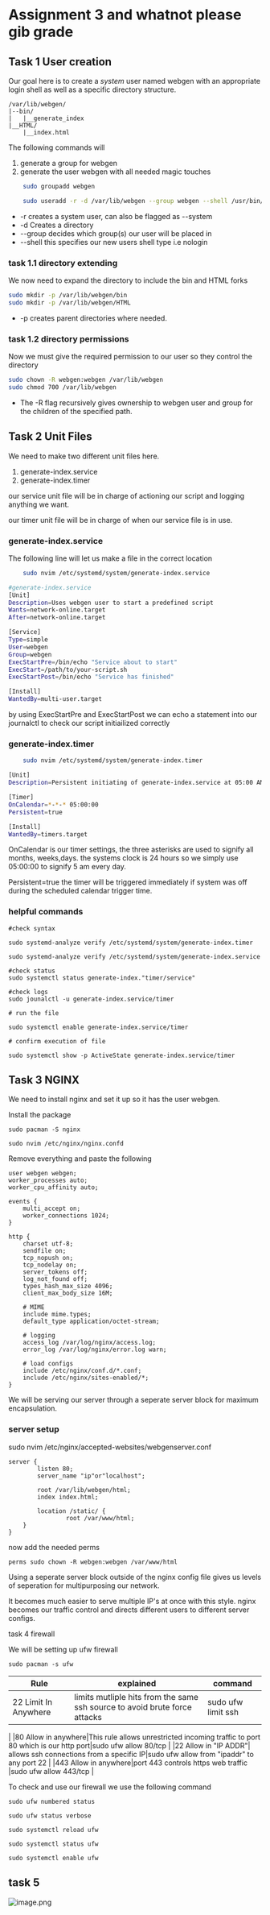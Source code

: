 # Assignment 3 and whatnot please gib grade

## Task 1 User creation

Our goal here is to create a *system* user named webgen with an appropriate login shell as well as a specific directory structure.

    /var/lib/webgen/
    |--bin/
    |   |__generate_index
    |__HTML/
        |__index.html

The following commands will 
1. generate a group for webgen
2. generate the user webgen with all needed magic touches


```bash
    sudo groupadd webgen 

    sudo useradd -r -d /var/lib/webgen --group webgen --shell /usr/bin/nologin webgen 
```
- -r creates a system user, can also be flagged as --system
- -d Creates a directory 
- --group decides which group(s) our user will be placed in
- --shell this specifies our new users shell type i.e nologin

### task 1.1 directory extending

We now need to expand the directory to include the bin and HTML forks

```bash
sudo mkdir -p /var/lib/webgen/bin
sudo mkdir -p /var/lib/webgen/HTML
```

- -p creates parent directories where needed.

### task 1.2 directory permissions

Now we must give the required permission to our user so they control the directory

```bash
sudo chown -R webgen:webgen /var/lib/webgen
sudo chmod 700 /var/lib/webgen
```
- The -R flag recursively gives ownership to webgen user and group for the children of the specified path.

## Task 2 Unit Files

We need to make two different unit files here.

1.  generate-index.service
2. generate-index.timer

our service unit file will be in charge of actioning our script and logging anything we want.

our timer unit file will be in charge of when our service file is in use.

### generate-index.service
The following line will let us make a file in the correct location 

```bash
    sudo nvim /etc/systemd/system/generate-index.service
```

```bash
#generate-index.service
[Unit]
Description=Uses webgen user to start a predefined script
Wants=network-online.target
After=network-online.target

[Service]
Type=simple
User=webgen
Group=webgen
ExecStartPre=/bin/echo "Service about to start"
ExecStart=/path/to/your-script.sh
ExecStartPost=/bin/echo "Service has finished"

[Install]
WantedBy=multi-user.target
```
by using ExecStartPre and ExecStartPost we can echo a statement into our journalctl to check our script initiailized correctly

### generate-index.timer

```bash
    sudo nvim /etc/systemd/system/generate-index.timer
```

```bash
[Unit]
Description=Persistent initiating of generate-index.service at 05:00 AM

[Timer]
OnCalendar=*-*-* 05:00:00
Persistent=true

[Install]
WantedBy=timers.target

```

OnCalendar is our timer settings, the three asterisks are used to signify all  months, weeks,days. the systems clock is 24 hours so we simply use 05:00:00 to signify 5 am every day.

Persistent=true the timer will be triggered immediately if system was off during the scheduled calendar trigger time.

### helpful commands

    #check syntax

    sudo systemd-analyze verify /etc/systemd/system/generate-index.timer

    sudo systemd-analyze verify /etc/systemd/system/generate-index.service

    #check status
    sudo systemctl status generate-index."timer/service"

    #check logs
    sudo jounalctl -u generate-index.service/timer

    # run the file

    sudo systemctl enable generate-index.service/timer

    # confirm execution of file

    sudo systemctl show -p ActiveState generate-index.service/timer

## Task 3 NGINX

We need to install nginx and set it up so it has the user webgen.

Install the package

    sudo pacman -S nginx

    sudo nvim /etc/nginx/nginx.confd

Remove everything and paste the following 
```
user webgen webgen;
worker_processes auto;
worker_cpu_affinity auto;

events {
    multi_accept on;
    worker_connections 1024;
}

http {
    charset utf-8;
    sendfile on;
    tcp_nopush on;
    tcp_nodelay on;
    server_tokens off;
    log_not_found off;
    types_hash_max_size 4096;
    client_max_body_size 16M;

    # MIME
    include mime.types;
    default_type application/octet-stream;

    # logging
    access_log /var/log/nginx/access.log;
    error_log /var/log/nginx/error.log warn;

    # load configs
    include /etc/nginx/conf.d/*.conf;
    include /etc/nginx/sites-enabled/*;
}
```

We will be serving our server through a seperate server block for maximum encapsulation.

### server setup

sudo nvim /etc/nginx/accepted-websites/webgenserver.conf

```
server {
        listen 80;
        server_name "ip"or"localhost";

        root /var/lib/webgen/html;
        index index.html;

        location /static/ {
                root /var/www/html;
    }
}
```

now add the needed perms

    perms sudo chown -R webgen:webgen /var/www/html 

Using a seperate server block outside of the nginx config file gives us levels of seperation for multipurposing our network.

It becomes much easier to serve multiple IP's at once with this style. nginx becomes our traffic control and directs different users to different server configs.

task 4 firewall

We will be setting up ufw firewall

    sudo pacman -s ufw  

|Rule|explained|command|
|--|--|--|
|22 Limit In Anywhere| limits mutliple hits from the same ssh source to avoid brute force attacks|sudo ufw limit ssh
|
|80 Allow in anywhere|This rule allows unrestricted incoming traffic to port 80 which is our http port|sudo ufw allow 80/tcp
|
|22 Allow in "IP ADDR"| allows ssh connections from a specific IP|sudo ufw allow from "ipaddr" to any port 22
|
|443 Allow in anywhere|port 443 controls https web traffic |sudo ufw allow 443/tcp
|

To check and use our firewall we use the following command

    sudo ufw numbered status

    sudo ufw status verbose

    sudo systemctl reload ufw

    sudo systemctl status ufw

    sudo systemctl enable ufw

## task 5

![image.png](image.png)


